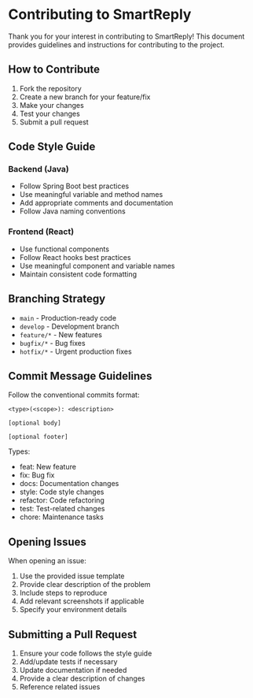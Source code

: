 # Contributing to SmartReply

Thank you for your interest in contributing to SmartReply! This document provides guidelines and instructions for contributing to the project.

## How to Contribute

1. Fork the repository
2. Create a new branch for your feature/fix
3. Make your changes
4. Test your changes
5. Submit a pull request

## Code Style Guide

### Backend (Java)
- Follow Spring Boot best practices
- Use meaningful variable and method names
- Add appropriate comments and documentation
- Follow Java naming conventions

### Frontend (React)
- Use functional components
- Follow React hooks best practices
- Use meaningful component and variable names
- Maintain consistent code formatting

## Branching Strategy

- `main` - Production-ready code
- `develop` - Development branch
- `feature/*` - New features
- `bugfix/*` - Bug fixes
- `hotfix/*` - Urgent production fixes

## Commit Message Guidelines

Follow the conventional commits format:
```
<type>(<scope>): <description>

[optional body]

[optional footer]
```

Types:
- feat: New feature
- fix: Bug fix
- docs: Documentation changes
- style: Code style changes
- refactor: Code refactoring
- test: Test-related changes
- chore: Maintenance tasks

## Opening Issues

When opening an issue:
1. Use the provided issue template
2. Provide clear description of the problem
3. Include steps to reproduce
4. Add relevant screenshots if applicable
5. Specify your environment details

## Submitting a Pull Request

1. Ensure your code follows the style guide
2. Add/update tests if necessary
3. Update documentation if needed
4. Provide a clear description of changes
5. Reference related issues